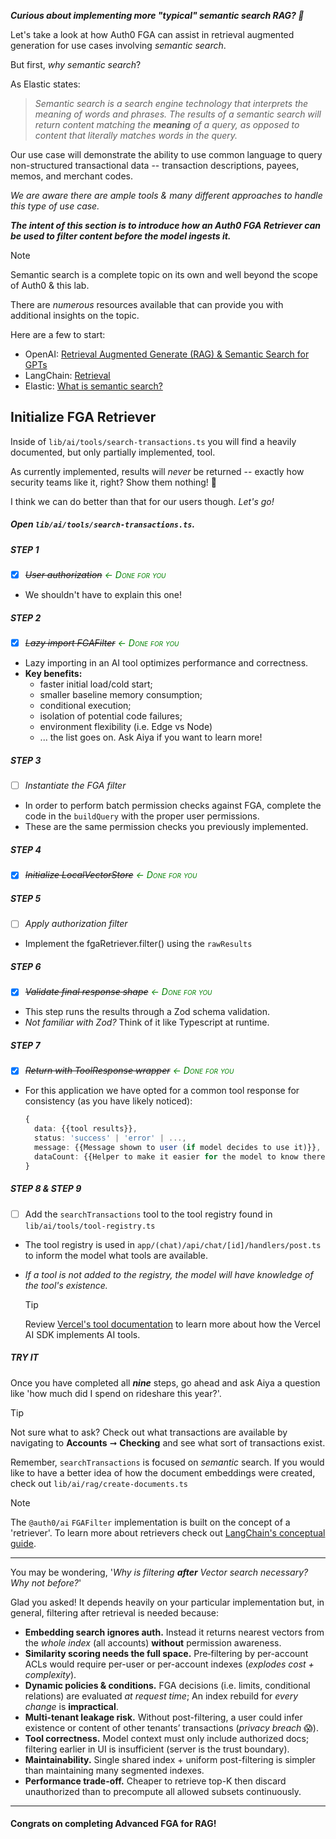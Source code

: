 ***Curious about implementing more "typical" semantic search RAG? 🤨***

Let's take a look at how Auth0 FGA can assist in retrieval augmented generation for use cases involving *semantic search*.

But first, *why semantic search*?

As Elastic states:
> *Semantic search is a search engine technology that interprets the meaning of words and phrases. The results of a semantic search will return content matching the **meaning** of a query, as opposed to content that literally matches words in the query.*

Our use case will demonstrate the ability to use common language to query non-structured transactional data -- transaction descriptions, payees, memos, and merchant codes.

*We are aware there are ample tools & many different approaches to handle this type of use case.*

***The intent of this section is to introduce how an Auth0 FGA Retriever can be used to filter content *before* the model ingests it.***

> [!NOTE]
> Semantic search is a complete topic on its own and well beyond the scope of Auth0 & this lab.
>
> There are *numerous* resources available that can provide you with additional insights on the topic.
>
> Here are a few to start:
> - OpenAI: [Retrieval Augmented Generate (RAG) & Semantic Search for GPTs](https://help.openai.com/en/articles/8868588-retrieval-augmented-generation-rag-and-semantic-search-for-gpts)
> - LangChain: [Retrieval](https://python.langchain.com/docs/concepts/retrieval/)
> - Elastic: [What is semantic search?](https://www.elastic.co/what-is/semantic-search)

## Initialize FGA Retriever

Inside of `lib/ai/tools/search-transactions.ts` you will find a heavily documented, but only partially implemented, tool.

As currently implemented, results will *never* be returned -- exactly how security teams like it, right? Show them nothing! 🤣

I think we can do better than that for our users though. *Let's go!*

##### Open `lib/ai/tools/search-transactions.ts`.

##### STEP 1
- [x] ~~*User authorization*~~ _<span style='color: green; font-variant: small-caps'>← Done for you</span>_
- We shouldn't have to explain this one!

##### STEP 2
- [x] ~~*Lazy import FGAFilter*~~ _<span style='color: green; font-variant: small-caps'>← Done for you</span>_
- Lazy importing in an AI tool optimizes performance and correctness.
- **Key benefits:**
  - faster initial load/cold start;
  - smaller baseline memory consumption;
  - conditional execution;
  - isolation of potential code failures;
  - environment flexibility (i.e. Edge vs Node)
  - ... the list goes on. Ask Aiya if you want to learn more!

##### STEP 3
- [ ] *Instantiate the FGA filter*
- In order to perform batch permission checks against FGA, complete the code in the `buildQuery` with the proper user permissions.
- These are the same permission checks you previously implemented.

##### STEP 4
- [x] ~~*Initialize LocalVectorStore*~~ _<span style='color: green; font-variant: small-caps'>← Done for you</span>_

##### STEP 5
- [ ] *Apply authorization filter*
- Implement the fgaRetriever.filter() using the `rawResults`

##### STEP 6
- [x] ~~*Validate final response shape*~~ _<span style='color: green; font-variant: small-caps'>← Done for you</span>_
- This step runs the results through a Zod schema validation.
- *Not familiar with Zod?* Think of it like Typescript at runtime.

##### STEP 7
- [x] ~~*Return with ToolResponse wrapper*~~ _<span style='color: green; font-variant: small-caps'>← Done for you</span>_
- For this application we have opted for a common tool response for consistency (as you have likely noticed):
  ```ts
  {
    data: {{tool results}},
    status: 'success' | 'error' | ...,
    message: {{Message shown to user (if model decides to use it)}},
    dataCount: {{Helper to make it easier for the model to know there are results.}}
  }
  ```

##### STEP 8 & STEP 9
- [ ] Add the `searchTransactions` tool to the tool registry found in `lib/ai/tools/tool-registry.ts`
- The tool registry is used in `app/(chat)/api/chat/[id]/handlers/post.ts` to inform the model what tools are available.
- *If a tool is not added to the registry, the model will have knowledge of the tool's existence.*

  > [!TIP]
  > Review [Vercel's tool documentation](https://ai-sdk.dev/docs/foundations/tools) to learn more about how the Vercel AI SDK implements AI tools.

##### TRY IT
Once you have completed all ***nine*** steps, go ahead and ask Aiya a question like 'how much did I spend on rideshare this year?'.

> [!TIP]
> Not sure what to ask? Check out what transactions are available by navigating to **Accounts** ➞ **Checking** and see what sort of transactions exist.
>
> Remember, `searchTransactions` is focused on *semantic* search. If you would like to have a better idea of how the document embeddings were created, check out `lib/ai/rag/create-documents.ts`

> [!NOTE]
> The `@auth0/ai` `FGAFilter` implementation is built on the concept of a 'retriever'.
> To learn more about retrievers check out [LangChain's conceptual guide](https://js.langchain.com/docs/concepts/retrievers/).

---
You may be wondering, '*Why is filtering **after** Vector search necessary? Why not before?*'

Glad you asked! It depends heavily on your particular implementation but, in general, filtering after retrieval is needed because:
- **Embedding search ignores auth.** Instead it returns nearest vectors from the *whole index* (all accounts) **without** permission awareness.
- **Similarity scoring needs the full space.** Pre‑filtering by per-account ACLs would require per-user or per-account indexes (*explodes cost + complexity*).
- **Dynamic policies & conditions.** FGA decisions (i.e. limits, conditional relations) are evaluated *at request time*; An index rebuild for *every change* is **impractical**.
- **Multi-tenant leakage risk.** Without post-filtering, a user could infer existence or content of other tenants’ transactions (*privacy breach* 😱).
- **Tool correctness.** Model context must only include authorized docs; filtering earlier in UI is insufficient (server is the trust boundary).
- **Maintainability.** Single shared index + uniform post-filtering is simpler than maintaining many segmented indexes.
- **Performance trade-off.** Cheaper to retrieve top-K then discard unauthorized than to precompute all allowed subsets continuously.
---

#### Congrats on completing Advanced FGA for RAG!